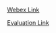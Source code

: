 [Webex Link](https://lumifygroup.webex.com/lumifygroup/j.php?MTID=m9526178cc5132952c04547f32c4da1fe) 

[Evaluation Link](https://ciscocx.qualtrics.com/jfe/form/SV_9AAGU71qrxpEFrE?CID=3527080)
